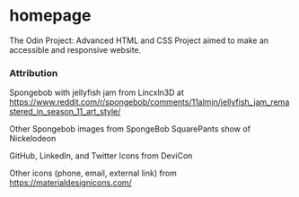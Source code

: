 # homepage
The Odin Project: Advanced HTML and CSS Project aimed to make an accessible and responsive website.



### Attribution
Spongebob with jellyfish jam from Lincxln3D at https://www.reddit.com/r/spongebob/comments/11almjn/jellyfish_jam_remastered_in_season_11_art_style/

Other Spongebob images from SpongeBob SquarePants show of Nickelodeon

GitHub, LinkedIn, and Twitter Icons from DeviCon

Other icons (phone, email, external link) from https://materialdesignicons.com/